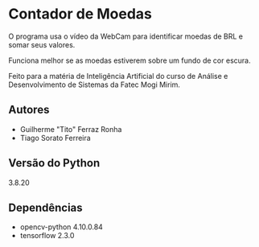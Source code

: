 # Contador de Moedas

O programa usa o vídeo da WebCam para identificar moedas de BRL e
somar seus valores.

Funciona melhor se as moedas estiverem sobre um fundo de cor escura.

Feito para a matéria de Inteligência Artificial do curso de Análise
e Desenvolvimento de Sistemas da Fatec Mogi Mirim.

## Autores

- Guilherme "Tito" Ferraz Ronha
- Tiago Sorato Ferreira

## Versão do Python

3.8.20

## Dependências

- opencv-python 4.10.0.84
- tensorflow 2.3.0